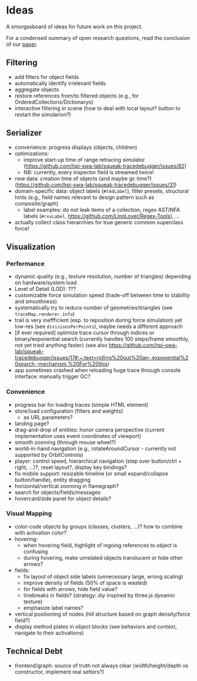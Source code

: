 # Ideas

A smorgasboard of ideas for future work on this project.

For a condensed summary of open research questions, read the conclusion of our [paper](docs/paper/).

## Filtering

- add filters for object fields
- automatically identify irrelevant fields
- aggregate objects
- restore references from/to filtered objects (e.g., for OrderedCollections/Dictionarys)
- interactive filtering in scene (how to deal with local layout? button to restart the simularion?)

## Serializer

- convenience: progress displays (objects, children)
- optimizations:
  - improve start-up time of range retracing simulator (https://github.com/hpi-swa-lab/squeak-tracedebugger/issues/82)
  - NB: currently, every inspector field is streamed twice!
- new data: creation time of objects (and maybe gc time?) (https://github.com/hpi-swa-lab/squeak-tracedebugger/issues/31)
- domain-specific data: object labels (`#t4dLabel`), filter presets, structural hints (e.g., field names relevant to design pattern such as composite/graph)
  - label examples: do not leak items of a collection, regex AST/NFA labels (`#rxvLabel`, https://github.com/LinqLover/Regex-Tools), ...
- actually collect class hierarchies for true generic common superclass force!

## Visualization

### Performance

- dynamic quality (e.g., texture resolution, number of triangles) depending on hardware/system load
- Level of Detail (LOD): ???
- customizable force simulation speed (trade-off between time to stability and smoothness)
- systematically try to reduce number of geometries/triangles (see `traceMap.renderer.info`)
- trail is very ineffficient (esp. to reposition during force simulation) yet low-res (see `divisionsPerPoints`), maybe needs a different approach
- [if ever required] optimize trace cursor through indices or binary/exponential search (currently handles 100 steps/frame smoothly, not yet tried anything faster) (see also https://github.com/hpi-swa-lab/squeak-tracedebugger/issues/17#:~:text=rolling%20out%20an-,exponential%20search,-mechanism.%20For%20this)
- app sometimes crashed when reloading huge trace through console interface: manually trigger GC?

### Convenience

- progress bar for loading traces (simple HTML element)
- store/load configuration (filters and weights)
  - as URL parameters?
- landing page?
- drag-and-drop of entities: honor camera perspective (current implementation uses event coordinates of viewport)
- smooth zooming (through mouse wheel?)
- world-in-hand navigation (e.g., rotateAroundCursor - currently not supported by OrbitControls)
- player: control speed, hierarchical navigation (step over button/ctrl + right, ...)?, reset layout?, display key bindings?
- fix mobile support: resizable timeline (or small expand/collapse button/handle), entity dragging
- horizontal/vertical zooming in flamegraph?
- search for objects/fields/messages
- hovercard/side panel for object details?

### Visual Mapping

- color-code objects by groups (classes, clusters, ...)? how to combine with activation color?
- hovering:
  - when hovering field, highlight of ingoing references to object is confusing
  - during hovering, make unrelated objects translucent or hide other arrows?
- fields:
  - fix layout of object side labels (unnecessary large, wrong scaling)
  - improve density of fields (50% of space is wasted)
  - for fields with arrows, hide field value?
  - linebreaks in fields? (strategy: diy inspired by three.js dynamic texture)
  - emphasize label names?
- vertical positioning of nodes (hill structure based on graph density/force field?)
- display method plates in object blocks (see behaviors and context, navigate to their activations)

## Technical Debt

- frontend/graph: source of truth not always clear (width/height/depth vs constructor, implement real setters?)
